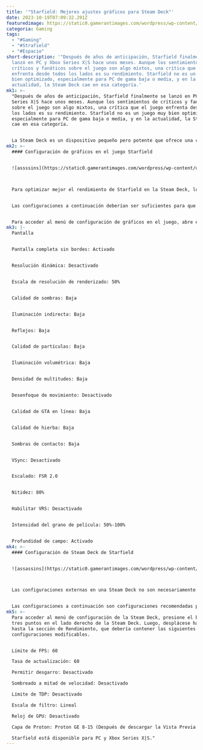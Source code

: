 ```yaml
---
title: '"Starfield: Mejores ajustes gráficos para Steam Deck"'
date: 2023-10-19T07:09:32.291Z
featuredimage: https://static0.gamerantimages.com/wordpress/wp-content/uploads/2023/09/starfield-character-1.jpg?q=50&fit=contain&w=1140&h=&dpr=1.5
categoria: Gaming
tags:
  - "#Gaming"
  - "#Strafield"
  - "#Espacio"
short-description: '"Después de años de anticipación, Starfield finalmente se
  lanzó en PC y Xbox Series X|S hace unos meses. Aunque los sentimientos de
  críticos y fanáticos sobre el juego son algo mixtos, una crítica que el juego
  enfrenta desde todos los lados es su rendimiento. Starfield no es un juego muy
  bien optimizado, especialmente para PC de gama baja o media, y en la
  actualidad, la Steam Deck cae en esa categoría.'
mk1: >-
  "Después de años de anticipación, Starfield finalmente se lanzó en PC y Xbox
  Series X|S hace unos meses. Aunque los sentimientos de críticos y fanáticos
  sobre el juego son algo mixtos, una crítica que el juego enfrenta desde todos
  los lados es su rendimiento. Starfield no es un juego muy bien optimizado,
  especialmente para PC de gama baja o media, y en la actualidad, la Steam Deck
  cae en esa categoría.


  La Steam Deck es un dispositivo pequeño pero potente que ofrece una cantidad sorprendente de potencia, pero tiene dificultades con Starfield. En comparación con otros juegos AAA de los últimos años, como Elden Ring, Starfield tiene dificultades para funcionar en el sistema. Pero con los ajustes gráficos del juego y las configuraciones externas de la Steam Deck adecuadas, Starfield se vuelve relativamente jugable.
mk2: >-
  #### Configuración de gráficos en el juego Starfield


  ![assssins](https://static0.gamerantimages.com/wordpress/wp-content/uploads/2023/10/starfield-player-notices-neat-detail-when-exiting-cockpit.jpg?q=50&fit=crop&w=1500&dpr=1.5 "assasin")



  Para optimizar mejor el rendimiento de Starfield en la Steam Deck, los jugadores pueden utilizar dos menús de configuración diferentes: el menú de gráficos en el juego y las configuraciones externas de la Steam Deck.


  Las configuraciones a continuación deberían ser suficientes para que Starfield sea jugable en la Steam Deck, pero no espere 60 FPS, especialmente en ciudades como New Atlantis, Neon y otros centros urbanos de mundo abierto. Estas configuraciones deberían hacer que el juego sea al menos relativamente estable a 30-45 FPS, antes de ajustar las configuraciones externas de la Steam Deck.


  Para acceder al menú de configuración de gráficos en el juego, abre el menú principal, selecciona "Configuración" y luego desplázate hacia abajo hasta "Pantalla". No se muestran todas las configuraciones en el menú a continuación, solo las configuraciones de gráficos de Starfield que los jugadores pueden ajustar directamente.
mk3: |-
  Pantalla


  Pantalla completa sin bordes: Activado


  Resolución dinámica: Desactivado


  Escala de resolución de renderizado: 50%


  Calidad de sombras: Baja


  Iluminación indirecta: Baja


  Reflejos: Baja


  Calidad de partículas: Baja


  Iluminación volumétrica: Baja


  Densidad de multitudes: Baja


  Desenfoque de movimiento: Desactivado


  Calidad de GTA en línea: Baja


  Calidad de hierba: Baja


  Sombras de contacto: Baja


  VSync: Desactivado


  Escalado: FSR 2.0


  Nitidez: 80%


  Habilitar VRS: Desactivado


  Intensidad del grano de película: 50%-100%


  Profundidad de campo: Activado
mk4: >-
  #### Configuración de Steam Deck de Starfield


  ![assassins](https://static0.gamerantimages.com/wordpress/wp-content/uploads/2023/07/starfield-on-steam-deck.jpg?q=50&fit=crop&w=1500&dpr=1.5 "assasins")



  Las configuraciones externas en una Steam Deck no son necesariamente determinantes, pero pueden tener un efecto en el rendimiento de un juego y pueden manipularse para mejorar la capacidad de la Steam Deck para ejecutar Starfield.


  Las configuraciones a continuación son configuraciones recomendadas para hacer que Starfield sea relativamente jugable, aunque el reloj de la GPU se puede cambiar manualmente y ajustar a una velocidad de actualización más alta para mejorar las capacidades de la Steam Deck. No lo ajuste demasiado alto, ya que podría dañar la vida útil de la GPU de la Steam Deck.
mk5: >-
  Para acceder al menú de configuración de la Steam Deck, presione el botón con
  tres puntos en el lado derecho de la Steam Deck. Luego, desplácese hacia abajo
  hasta la sección de Rendimiento, que debería contener las siguientes
  configuraciones modificables.


  Límite de FPS: 60

  Tasa de actualización: 60

  Permitir desgarro: Desactivado

  Sombreado a mitad de velocidad: Desactivado

  Límite de TDP: Desactivado

  Escala de filtro: Lineal

  Reloj de GPU: Desactivado

  Capa de Proton: Proton GE 8-15 (Después de descargar la Vista Previa para el SO 3.5)

  Starfield está disponible para PC y Xbox Series X|S."
---
```

